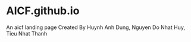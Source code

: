 # AICF.github.io

An aicf landing page
Created By Huynh Anh Dung, Nguyen Do Nhat Huy, Tieu Nhat Thanh
